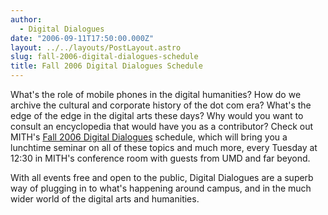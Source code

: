 ```yaml
---
author:
  - Digital Dialogues
date: "2006-09-11T17:50:00.000Z"
layout: ../../layouts/PostLayout.astro
slug: fall-2006-digital-dialogues-schedule
title: Fall 2006 Digital Dialogues Schedule
---
```


What's the role of mobile phones in the digital humanities? How do we archive the cultural and corporate history of the dot com era? What's the edge of the edge in the digital arts these days? Why would you want to consult an encyclopedia that would have you as a contributor? Check out MITH's [Fall 2006 Digital Dialogues](http://web.archive.org/web/20100608224354/http://www.mith2.umd.edu/programs/mith_speakers_fall_2006.pdf) schedule, which will bring you a lunchtime seminar on all of these topics and much more, every Tuesday at 12:30 in MITH's conference room with guests from UMD and far beyond.

With all events free and open to the public, Digital Dialogues are a superb way of plugging in to what's happening around campus, and in the much wider world of the digital arts and humanities.

